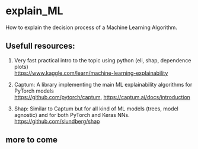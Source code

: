 # explain_ML
How to explain the decision process of a Machine Learning Algorithm.

## Usefull resources:
1. Very fast practical intro to the topic using python (eli, shap, dependence plots) <br>
   https://www.kaggle.com/learn/machine-learning-explainability

2. Captum: A library implementing the main ML explainability algorithms for PyTorch models <br>
   https://github.com/pytorch/captum, https://captum.ai/docs/introduction <br>
   
3. Shap: Similar to Captum but for all kind of ML models (trees, model agnostic) and for both PyTorch and Keras NNs. <br>
   https://github.com/slundberg/shap
   
## more to come
